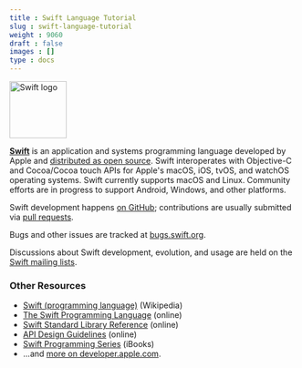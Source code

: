 ```yaml
---
title : Swift Language Tutorial
slug : swift-language-tutorial
weight : 9060
draft : false
images : []
type : docs
---
```


[<img src="http://i.stack.imgur.com/RFRe7.png" width="100" alt="Swift logo">](https://developer.apple.com/swift/)

[**Swift**](https://developer.apple.com/swift/) is an application and systems programming language developed by Apple and [distributed as open source](https://swift.org/). Swift interoperates with Objective-C and Cocoa/Cocoa touch APIs for Apple's macOS, iOS, tvOS, and watchOS operating systems. Swift currently supports macOS and Linux. Community efforts are in progress to support Android, Windows, and other platforms.

Swift development happens [on GitHub](https://github.com/apple/swift); contributions are usually submitted via [pull requests](https://github.com/apple/swift/pulls).

Bugs and other issues are tracked at [bugs.swift.org](https://bugs.swift.org/).

Discussions about Swift development, evolution, and usage are held on the [Swift mailing lists](https://lists.swift.org/mailman/listinfo).



### Other Resources

- [Swift (programming language)](https://en.wikipedia.org/wiki/Swift_(programming_language)) (Wikipedia)
- [The Swift Programming Language](https://developer.apple.com/library/ios/documentation/Swift/Conceptual/Swift_Programming_Language/index.html) (online)
- [Swift Standard Library Reference](https://developer.apple.com/reference/swift) (online)
- [API Design Guidelines](https://swift.org/documentation/api-design-guidelines/) (online)
- [Swift Programming Series](https://itunes.apple.com/us/book-series/swift-programming-series/id888896989?mt=11) (iBooks)
- ...and [more on developer.apple.com](https://developer.apple.com/swift/resources/).

